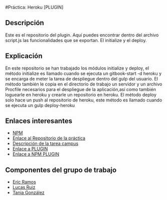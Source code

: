 #Práctica: Heroku [PLUGIN]


## Descripción

Este es el repositorio del plugin. Aquí puedes encontrar dentro del archivo script.js las funcionalidades que se exportan. El
initialize y el deploy.

## Explicación

En este repositorio se han trabajado los módulos initialize y deploy, el método initialize es llamado cuando se ejecuta un gitbook-start -d heroku
y se encarga de meter la tarea de despliegue dentro del gulp del usuario. El método también le copia en el directorio de trabajo un
servidor y un archivo Procfile necesarios para el despliegue de la aplicación,así como también loguearle en heroku y crearle un repositorio en heroku. El método
deploy solo hace un push al repositorio de heroku, este método es llamado cuando se ejecuta un gulp deploy-heroku


## Enlaces interesantes 
 
* [NPM](https://www.npmjs.com/package/gitbook-start-elt)
* [Enlace al Repositorio de la práctica](https://github.com/ULL-ESIT-SYTW-1617/practica-plugins-heroku-ericlucastania)
* [Descripción de la tarea campus](https://casianorodriguezleon.gitbooks.io/ull-esit-1617/content/practicas/practicaplugin2.html)
* [Enlace a PLUGIN](https://github.com/ULL-ESIT-SYTW-1617/gitbook-start-heroku-ericlucastania.git)
* [Enlace a NPM PLUGIN](https://www.npmjs.com/package/gitbook-start-plugin-heroku-ericlucastania)

## Componentes del grupo de trabajo

* [Eric Ramos](https://github.com/alu0100786330)
* [Lucas Ruiz](https://github.com/alu0100785265)
* [Tania González](https://github.com/tania77)
